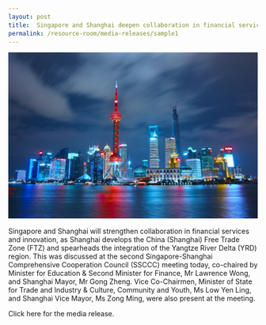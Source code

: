 ```yaml
---
layout: post
title:  Singapore and Shanghai deepen collaboration in financial services and innovation to expand gateway to respective regions
permalink: /resource-room/media-releases/sample1
---
```

![about us image](/images/li-yang-5h_dMuX_7RE-unsplash1.jpg)

Singapore and Shanghai will strengthen collaboration in financial services and innovation, as Shanghai develops the China (Shanghai) Free Trade Zone (FTZ) and spearheads the integration of the Yangtze River Delta (YRD) region. This was discussed at the second Singapore-Shanghai Comprehensive Cooperation Council (SSCCC) meeting today, co-chaired by Minister for Education & Second Minister for Finance, Mr Lawrence Wong, and Shanghai Mayor, Mr Gong Zheng. Vice Co-Chairmen, Minister of State for Trade and Industry & Culture, Community and Youth, Ms Low Yen Ling, and Shanghai Vice Mayor, Ms Zong Ming, were also present at the meeting.

Click here for the media release.
